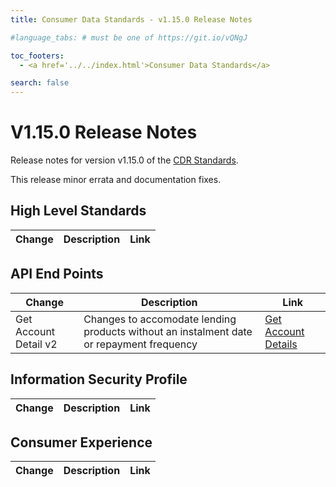 ```yaml
---
title: Consumer Data Standards - v1.15.0 Release Notes

#language_tabs: # must be one of https://git.io/vQNgJ

toc_footers:
  - <a href='../../index.html'>Consumer Data Standards</a>

search: false
---
```


# V1.15.0 Release Notes
Release notes for version v1.15.0 of the [CDR Standards](../../index.html).

This release minor errata and documentation fixes.

## High Level Standards

|Change|Description|Link|
|------|-----------|----|


## API End Points

|Change|Description|Link|
|------|-----------|----|
| Get Account Detail v2 | Changes to accomodate lending products without an instalment date or repayment frequency | [Get Account Details](../../#get-account-detail)

## Information Security Profile

|Change|Description|Link|
|------|-----------|----|

## Consumer Experience

|Change|Description|Link|
|------|-----------|----|
